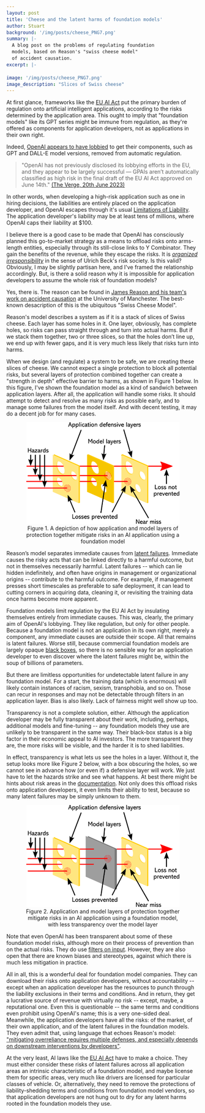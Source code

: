 ```yaml
---
layout: post
title: 'Cheese and the latent harms of foundation models'
author: Stuart
background: '/img/posts/cheese_PNG7.png'
summary: |-
  A blog post on the problems of regulating foundation
  models, based on Reason's "swiss cheese model"
  of accident causation.
excerpt: |-
  
image: '/img/posts/cheese_PNG7.png'
image_description: "Slices of Swiss cheese"
---
```


At first glance, frameworks like the [EU AI Act](https://www.reuters.com/technology/what-is-european-union-ai-act-2023-03-22/) put the primary burden of regulation
onto artificial intelligent applications, according to the risks determined by
the application area. This ought to imply that "foundation models" like its GPT series
might be immune from regulation, as they're offered as components for application
developers, not as applications in their own right.

Indeed, [OpenAI appears to have lobbied](https://time.com/6288245/openai-eu-lobbying-ai-act/) 
to get their components, such as GPT and DALL-E
model versions, removed from automatic regulation.

> "OpenAI has not previously disclosed its lobbying efforts in the EU, and they
> appear to be largely successful — GPAIs aren’t automatically classified as
> high risk in the final draft of the EU AI Act approved on June 14th."
> [(The Verge, 20th June 2023)](https://www.theverge.com/2023/6/20/23767053/openai-lobbied-eu-ai-act-artificial-intelligence-regulations)

In other words, when developing a high-risk application such as one in hiring decisions, 
the liabilities are entirely placed on the application developer, and 
OpenAI escapes through it's usual [Limitations of Liability](https://openai.com/policies/terms-of-use). 
The application developer's liability may be at least tens of millions, where OpenAI 
caps their liability at $100.

I believe there is a good case to be made that OpenAI has consciously planned
this go-to-market strategy as a means to offload risks onto arms-length entities,
especially through its still-close links to Y Combinator. They gain the benefits 
of the revenue, while they escape the risks. It is 
[*organized irresponsibility*](https://link.springer.com/article/10.1007/s10612-018-9415-x)
in the sense of Ulrich Beck's risk society.
Is this valid? Obviously, I may be slightly partisan here, and I've framed the
relationship accordingly. But, is there a solid reason why it is impossible for
application developers to assume the whole risk of foundation models?

Yes, there is. The reason can be found in 
[James Reason and his team's work on accident causation](http://rstb.royalsocietypublishing.org/cgi/doi/10.1098/rstb.1990.0090) 
at the University of Manchester. The best-known desacription of this is the ubiquitous "Swiss Cheese Model".

Reason's model describes a system as if it is a stack of slices of Swiss cheese. Each 
layer has some holes in it. One layer, obviously, has complete holes, so risks can 
pass straight through and turn into actual harms. But if we stack them together, 
two or three slices, so that the holes don’t line up, we end up with fewer gaps, 
and it is very much less likely that risks turn into harms. 

When we design (and regulate) a system to be safe, we are creating these slices of 
cheese. We cannot expect a single protection to block all potential risks, but several layers of
protection combined together can create a "strength in depth" effective barrier to harms, as
shown in Figure 1 below. In this figure, I've shown the foundation model as a kind of sandwich between
application layers. After all, the application will handle some risks. It should
attempt to detect and resolve as many risks as possible early, and to manage some failures from the
model itself. And with decent testing, it may do a decent job for for many cases.

<figure class="figure w-100" style="text-align: center">
  <img class="img-fluid" src="/img/posts/swiss-cheese-model.png" style="width: 400px;"
       alt="The Swiss Cheese Model">
    <figcaption class="figure-caption">
    Figure 1. A depiction of how application and model layers of protection together mitigate risks in an AI application using a foundation model
    </figcaption>
</figure>

Reason’s model separates immediate causes from [latent failures](http://rstb.royalsocietypublishing.org/cgi/doi/10.1098/rstb.1990.0090). 
Immediate causes 
the risky acts that can be linked directly to a harmful outcome, but not in 
themselves necessarily harmful. Latent failures -- which can lie hidden 
indefinitely, and often have origins in management or organizational origins -- 
contribute to the harmful outcome. For example, if management presses short timescales
as preferable to safe deployment, it can lead to cutting corners in acquiring 
data, cleaning it, or revisiting the training data once harms become more apparent.

Foundation models limit regulation by the EU AI Act by insulating themselves
entirely from immediate causes. This was, clearly, the primary aim of OpenAI's 
lobbying. They like regulation, but only for other people.
Because a foundation model is not an application
in its own right, merely a component, any immediate causes are outside
their scope. All that remains is latent failures. Worse still, because 
commercial foundation models are largely opaque [black boxes](https://www.emerald.com/insight/content/doi/10.1108/K-06-2019-0439/full/html), 
so 
there is no sensible way for an application developer to even discover where
the latent failures might be, within the soup of billions of parameters.

But there are limitless opportunities for undetectable latent failure in any
foundation model. For a start, the training data (which is enormous) will likely contain instances of
racism, sexism, transphobia, and so on. Those can recur in responses and may not
be detectable through filters in an application layer. Bias is also likely. 
Lack of fairness might well show up too. 

Transparency is not a complete solution, either. Although the application
developer may be fully transparent about their work, including, perhaps,
additional models and fine-tuning -- any foundation models they use are unlikely
to be transparent in the same way. Their black-box status is a big factor in their
economic appeal to AI investors. The more transparent they are, the more risks
will be visible, and the harder it is to shed liabilities. 

In effect, transparency is what lets us see the holes in a layer. Without it,
the setup looks more like Figure 2 below, with a box obscuring the holes, so we cannot
see in advance how (or even if) a defensive layer will work. We just have to 
let the hazards strike and see what happens. At best there might be hints
about risk areas in the [documentation](https://cdn.openai.com/papers/gpt-4-system-card.pdf). 
Not only does this offload risks 
onto application developers, it even limits their ability to test, because so 
many latent failures may be simply unknown to them. 

<figure class="figure w-100" style="text-align: center">
  <img class="img-fluid" src="/img/posts/swiss-cheese-model-boxed.png" style="width: 400px;"
       alt="The Swiss Cheese Model">
    <figcaption class="figure-caption">
        Figure 2. Application and model layers of protection together mitigate risks in an AI application using a foundation model, with less transparency over the model layer
    </figcaption>
</figure>

Note that even OpenAI has been transparent about some of these foundation
model risks, although more on their process of prevention than on the 
actual risks. They do use 
[filters on input](https://github.com/openai/dalle-2-preview/blob/main/system-card.md#input-filters).
However, they are also open that there are known biases and stereotypes, against 
which there is much less mitigation in practice.

All in all, this is a wonderful deal for foundation model companies. They can download their risks onto application developers, without accountability -- except when an
application developer has the resources to punch through the liability 
exclusions in their terms and conditions. And in return, they get a lucrative 
source of revenue with virtually no risk -- except, maybe, a reputational one. 
Even this is questionable -- the same terms and conditions even prohibit using
OpenAI's name; this is a very one-sided deal.
Meanwhile, the application developers have all the risks: of the market, of 
their own application, and of the latent failures in the foundation models.
They even admit that, using language that echoes Reason's model: 
["mitigating overreliance requires multiple defenses, and especially depends on 
downstream interventions by developers"](https://cdn.openai.com/papers/gpt-4-system-card.pdf).

At the very least, AI laws like the [EU AI Act](https://www.reuters.com/technology/what-is-european-union-ai-act-2023-03-22/) have to make a choice. They must either
consider these risks of latent failures across all application areas an intrinsic
characteristic of a foundation model, and maybe license them for specific areas, 
very much like drivers are licensed for particular classes of vehicle. Or, alternatively,
they need to remove the protections of liability-shedding terms and conditions from
foundation model vendors, so that application
developers are not hung out to dry for any latent harms rooted in the foundation models they use.
